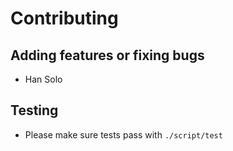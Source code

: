 # Contributing

## Adding features or fixing bugs

* Han Solo

## Testing

* Please make sure tests pass with `./script/test`
